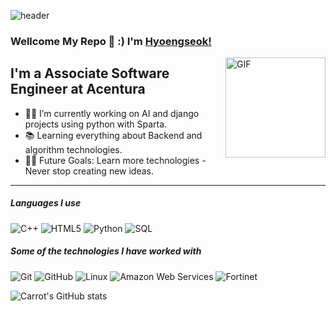 <!---
Carrotww/Carrotww is a ✨ special ✨ repository because its `README.md` (this file) appears on your GitHub profile.
You can click the Preview link to take a look at your changes.
--->
![header](https://capsule-render.vercel.app/api?type=waving&color=gradient&customColorList=2&height=300&section=header&text=Carrotww's%20Github&fontSize=90&theme=shades-of-purple)
### Wellcome My Repo 👋 :) I'm [Hyoengseok!](https://github.com/)

<img align="right" alt="GIF" height="160px" src="https://media.giphy.com/media/Ah3zHH7hvsSB2/giphy.gif" />

## I'm a Associate Software Engineer at Acentura

- 👨‍💻 I’m currently working on AI and django projects using python with Sparta.
- 📚 Learning everything about Backend and algorithm technologies.
- 💪🏼 Future Goals: Learn more technologies - Never stop creating new ideas.

---

##### Languages I use

![C++](https://img.shields.io/badge/-C++-000000?style=flat&logo=c%2B%2B)
![HTML5](https://img.shields.io/badge/-HTML5-000000?style=flat&logo=html5)
![Python](https://img.shields.io/badge/-Python-000000?style=flat&logo=python)
![SQL](https://img.shields.io/badge/-SQL-000000?style=flat&logo=postgresql)

##### Some of the technologies I have worked with

![Git](https://img.shields.io/badge/-Git-222222?style=flat&logo=git&logoColor=F05032)
![GitHub](https://img.shields.io/badge/-GitHub-222222?style=flat&logo=github&logoColor=181717)
![Linux](https://img.shields.io/badge/-Linux-222222?style=flat&logo=linux&logoColor=FCC624)
![Amazon Web Services](https://img.shields.io/badge/-Amazon%20Web%20Services-222222?style=flat&logo=Amazon-Web-Service)
<img alt="Fortinet" src ="https://img.shields.io/badge/Fortinet-222222.svg?&style=flat&logo=Fortinet&logoColor=#EE3124"/>

![Carrot's GitHub stats](https://github-readme-stats.vercel.app/api?username=Carrotww&theme=material-palenight&show_icons=true)
<br/>
